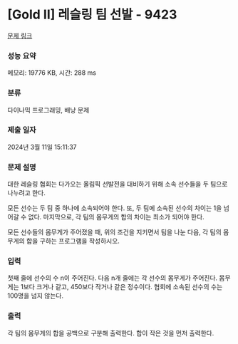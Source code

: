 # [Gold II] 레슬링 팀 선발 - 9423 

[문제 링크](https://www.acmicpc.net/problem/9423) 

### 성능 요약

메모리: 19776 KB, 시간: 288 ms

### 분류

다이나믹 프로그래밍, 배낭 문제

### 제출 일자

2024년 3월 11일 15:11:37

### 문제 설명

<p>대한 레슬링 협회는 다가오는 올림픽 선발전을 대비하기 위해 소속 선수들을 두 팀으로 나누려고 한다.</p>

<p>모든 선수는 두 팀 중 하나에 소속되어야 한다. 또, 두 팀에 소속된 선수의 차이는 1을 넘어갈 수 없다. 마지막으로, 각 팀의 몸무게의 합의 차이는 최소가 되어야 한다.</p>

<p>모든 선수들의 몸무게가 주어졌을 때, 위의 조건을 지키면서 팀을 나눈 다음, 각 팀의 몸무게의 합을 구하는 프로그램을 작성하시오.</p>

### 입력 

 <p>첫째 줄에 선수의 수 n이 주어진다. 다음 n개 줄에는 각 선수의 몸무게가 주어진다. 몸무게는 1보다 크거나 같고, 450보다 작거나 같은 정수이다. 협회에 소속된 선수의 수는 100명을 넘지 않는다.</p>

### 출력 

 <p>각 팀의 몸무게의 합을 공백으로 구분해 출력한다. 합이 작은 것을 먼저 출력한다. </p>

